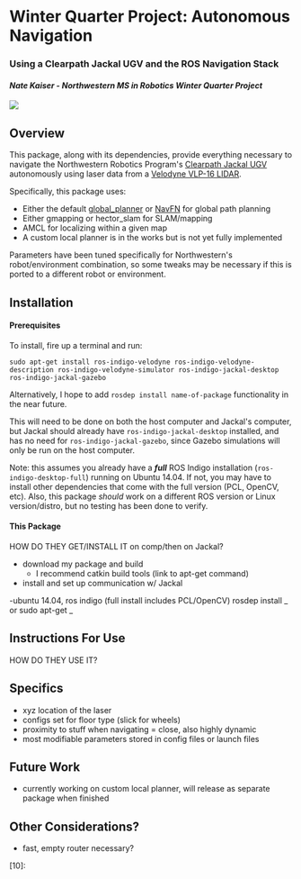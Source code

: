 Winter Quarter Project: Autonomous Navigation
==============
### Using a Clearpath Jackal UGV and the ROS Navigation Stack

#### *Nate Kaiser - Northwestern MS in Robotics Winter Quarter Project*

![][1]

## Overview
This package, along with its dependencies, provide everything necessary to navigate the Northwestern Robotics Program's [Clearpath Jackal UGV][2] autonomously using laser data from a [Velodyne VLP-16 LIDAR][3].

Specifically, this package uses:
- Either the default [global_planner][4] or [NavFN][5] for global path planning
- Either gmapping or hector_slam for SLAM/mapping
- AMCL for localizing within a given map
- A custom local planner is in the works but is not yet fully implemented

Parameters have been tuned specifically for Northwestern's robot/environment combination, so some tweaks may be necessary if this is ported to a different robot or environment.


## Installation
#### Prerequisites
To install, fire up a terminal and run:

`sudo apt-get install ros-indigo-velodyne ros-indigo-velodyne-description ros-indigo-velodyne-simulator ros-indigo-jackal-desktop ros-indigo-jackal-gazebo`

Alternatively, I hope to add `rosdep install name-of-package` functionality in the near future.

This will need to be done on both the host computer and Jackal's computer, but Jackal should already have `ros-indigo-jackal-desktop` installed, and has no need for `ros-indigo-jackal-gazebo`, since Gazebo simulations will only be run on the host computer.

Note: this assumes you already have a ***full*** ROS Indigo installation (`ros-indigo-desktop-full`) running on Ubuntu 14.04. If not, you may have to install other dependencies that come with the full version (PCL, OpenCV, etc). Also, this package *should* work on a different ROS version or Linux version/distro, but no testing has been done to verify.

#### This Package


HOW DO THEY GET/INSTALL IT on comp/then on Jackal?
- download my package and build
  - I recommend catkin build tools (link to apt-get command)
- install and set up communication w/ Jackal

-ubuntu 14.04, ros indigo (full install includes PCL/OpenCV)
rosdep install _
or sudo apt-get _


## Instructions For Use

HOW DO THEY USE IT?


## Specifics
- xyz location of the laser
- configs set for floor type (slick for wheels)
- proximity to stuff when navigating = close, also highly dynamic
- most modifiable parameters stored in config files or launch files


## Future Work
- currently working on custom local planner, will release as separate package when finished


## Other Considerations?
- fast, empty router necessary?


<!-- File Locations -->
[1]: https://github.com/njkaiser/Winter_Project/blob/master/media/navigating_laser_only.gif
[2]: https://www.clearpathrobotics.com/jackal-small-unmanned-ground-vehicle/
[3]: http://velodynelidar.com/vlp-16.html
[4]: http://wiki.ros.org/global_planner?distro=indigo
[5]: http://wiki.ros.org/navfn?distro=indigo
[6]:
[7]:
[8]:
[9]:
[10]:
